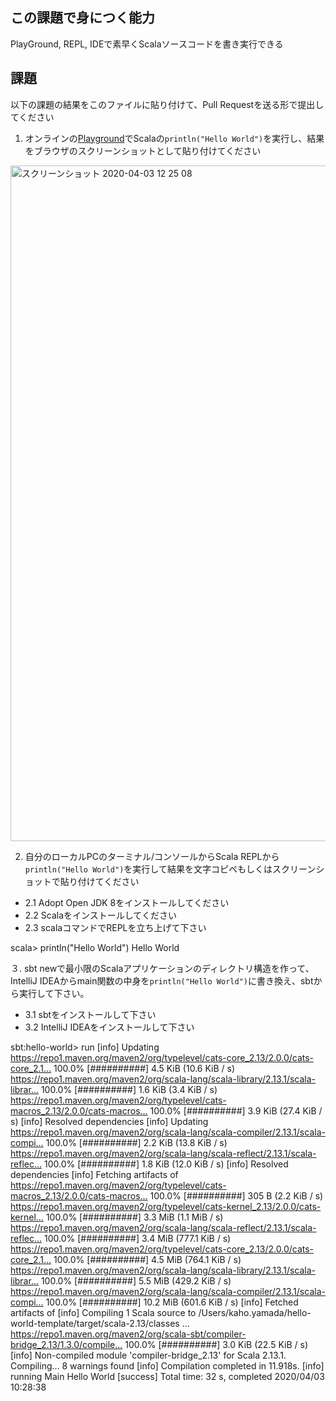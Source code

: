 ## この課題で身につく能力

PlayGround, REPL, IDEで素早くScalaソースコードを書き実行できる

## 課題

以下の課題の結果をこのファイルに貼り付けて、Pull Requestを送る形で提出してください

1. オンラインの[Playground](https://scastie.scala-lang.org/)でScalaの`println("Hello World")`を実行し、結果をブラウザのスクリーンショットとして貼り付けてください

<img width="1081" alt="スクリーンショット 2020-04-03 12 25 08" src="https://user-images.githubusercontent.com/62977633/78321181-3efcd780-75a6-11ea-9b2e-637406368d9b.png">

2. 自分のローカルPCのターミナル/コンソールからScala REPLから`println("Hello World")`を実行して結果を文字コピペもしくはスクリーンショットで貼り付けてください
 - 2.1 Adopt Open JDK 8をインストールしてください
 - 2.2 Scalaをインストールしてください
 - 2.3 scalaコマンドでREPLを立ち上げて下さい

scala> println("Hello World")
Hello World

３. sbt newで最小限のScalaアプリケーションのディレクトリ構造を作って、IntelliJ IDEAからmain関数の中身を`println("Hello World")`に書き換え、sbtから実行して下さい。
 - 3.1 sbtをインストールして下さい
 - 3.2 IntelliJ IDEAをインストールして下さい
 
 sbt:hello-world> run
 [info] Updating 
 https://repo1.maven.org/maven2/org/typelevel/cats-core_2.13/2.0.0/cats-core_2.1…
   100.0% [##########] 4.5 KiB (10.6 KiB / s)
 https://repo1.maven.org/maven2/org/scala-lang/scala-library/2.13.1/scala-librar…
   100.0% [##########] 1.6 KiB (3.4 KiB / s)
 https://repo1.maven.org/maven2/org/typelevel/cats-macros_2.13/2.0.0/cats-macros…
   100.0% [##########] 3.9 KiB (27.4 KiB / s)
 [info] Resolved  dependencies
 [info] Updating 
 https://repo1.maven.org/maven2/org/scala-lang/scala-compiler/2.13.1/scala-compi…
   100.0% [##########] 2.2 KiB (13.8 KiB / s)
 https://repo1.maven.org/maven2/org/scala-lang/scala-reflect/2.13.1/scala-reflec…
   100.0% [##########] 1.8 KiB (12.0 KiB / s)
 [info] Resolved  dependencies
 [info] Fetching artifacts of 
 https://repo1.maven.org/maven2/org/typelevel/cats-macros_2.13/2.0.0/cats-macros…
   100.0% [##########] 305 B (2.2 KiB / s)
 https://repo1.maven.org/maven2/org/typelevel/cats-kernel_2.13/2.0.0/cats-kernel…
   100.0% [##########] 3.3 MiB (1.1 MiB / s)
 https://repo1.maven.org/maven2/org/scala-lang/scala-reflect/2.13.1/scala-reflec…
   100.0% [##########] 3.4 MiB (777.1 KiB / s)
 https://repo1.maven.org/maven2/org/typelevel/cats-core_2.13/2.0.0/cats-core_2.1…
   100.0% [##########] 4.5 MiB (764.1 KiB / s)
 https://repo1.maven.org/maven2/org/scala-lang/scala-library/2.13.1/scala-librar…
   100.0% [##########] 5.5 MiB (429.2 KiB / s)
 https://repo1.maven.org/maven2/org/scala-lang/scala-compiler/2.13.1/scala-compi…
   100.0% [##########] 10.2 MiB (601.6 KiB / s)
 [info] Fetched artifacts of 
 [info] Compiling 1 Scala source to /Users/kaho.yamada/hello-world-template/target/scala-2.13/classes ...
 https://repo1.maven.org/maven2/org/scala-sbt/compiler-bridge_2.13/1.3.0/compile…
   100.0% [##########] 3.0 KiB (22.5 KiB / s)
 [info] Non-compiled module 'compiler-bridge_2.13' for Scala 2.13.1. Compiling...
 8 warnings found
 [info]   Compilation completed in 11.918s.
 [info] running Main 
 Hello World
 [success] Total time: 32 s, completed 2020/04/03 10:28:38

 
